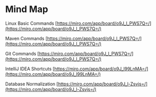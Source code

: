# Mind Map

Linux Basic Commands
[https://miro.com/app/board/o9J_l_PWS7Q=/](https://miro.com/app/board/o9J_l_PWS7Q=/)

Maven Commands
[https://miro.com/app/board/o9J_l_PWS7Q=/](https://miro.com/app/board/o9J_l_PWS7Q=/)

Git Commands
[https://miro.com/app/board/o9J_l_PWS7Q=/](https://miro.com/app/board/o9J_l_PWS7Q=/)

IntelliJ IDEA Shortcuts
[https://miro.com/app/board/o9J_l99LnMA=/](https://miro.com/app/board/o9J_l99LnMA=/)

Database Normalization
[https://miro.com/app/board/o9J_l-Zsvjs=/](https://miro.com/app/board/o9J_l-Zsvjs=/)